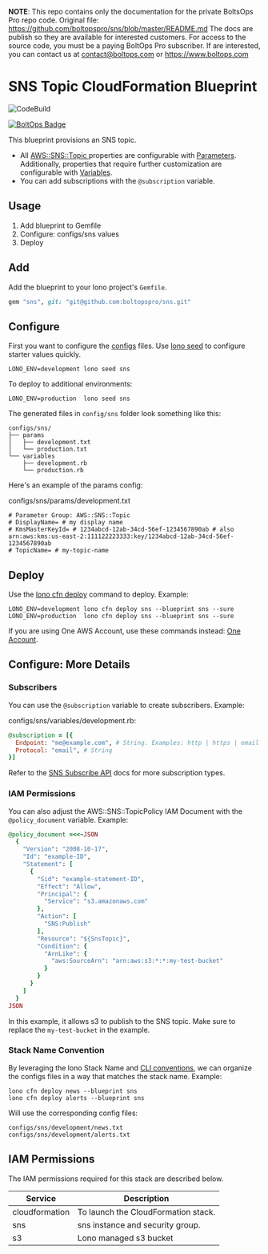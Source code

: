 <!-- note marker start -->
**NOTE**: This repo contains only the documentation for the private BoltsOps Pro repo code.
Original file: https://github.com/boltopspro/sns/blob/master/README.md
The docs are publish so they are available for interested customers.
For access to the source code, you must be a paying BoltOps Pro subscriber.
If are interested, you can contact us at contact@boltops.com or https://www.boltops.com

<!-- note marker end -->

# SNS Topic CloudFormation Blueprint

![CodeBuild](https://codebuild.us-west-2.amazonaws.com/badges?uuid=eyJlbmNyeXB0ZWREYXRhIjoiaENwN1g3enJDTVQzMnB1elRTK0tKSW4yaEZCd0hGLzZ5YSt5N1hGQlNvUUNKRHhYd29JRWNlRzhqblNSa0ltMmdhcUlYLzN4N2dHU1RQdHhRZDBycitZPSIsIml2UGFyYW1ldGVyU3BlYyI6Ilk0d2VSbTFXVDh3QWtIa0QiLCJtYXRlcmlhbFNldFNlcmlhbCI6MX0%3D&branch=master)

[![BoltOps Badge](https://img.boltops.com/boltops/badges/boltops-badge.png)](https://www.boltops.com)

This blueprint provisions an SNS topic.

* All [AWS::SNS::Topic
](https://docs.aws.amazon.com/AWSCloudFormation/latest/UserGuide/aws-properties-sns-topic.html) properties are configurable with [Parameters](https://lono.cloud/docs/configs/params/). Additionally, properties that require further customization are configurable with [Variables](https://lono.cloud/docs/configs/shared-variables/).
* You can add subscriptions with the `@subscription` variable.

## Usage

1. Add blueprint to Gemfile
2. Configure: configs/sns values
3. Deploy

## Add

Add the blueprint to your lono project's `Gemfile`.

```ruby
gem "sns", git: "git@github.com:boltopspro/sns.git"
```

## Configure

First you want to configure the [configs](https://lono.cloud/docs/core/configs/) files. Use [lono seed](https://lono.cloud/reference/lono-seed/) to configure starter values quickly.

    LONO_ENV=development lono seed sns

To deploy to additional environments:

    LONO_ENV=production  lono seed sns

The generated files in `config/sns` folder look something like this:

    configs/sns/
    ├── params
    │   ├── development.txt
    │   └── production.txt
    └── variables
        ├── development.rb
        └── production.rb

Here's an example of the params config:

configs/sns/params/development.txt

    # Parameter Group: AWS::SNS::Topic
    # DisplayName= # my display name
    # KmsMasterKeyId= # 1234abcd-12ab-34cd-56ef-1234567890ab # also arn:aws:kms:us-east-2:111122223333:key/1234abcd-12ab-34cd-56ef-1234567890ab
    # TopicName= # my-topic-name

## Deploy

Use the [lono cfn deploy](http://lono.cloud/reference/lono-cfn-deploy/) command to deploy. Example:

    LONO_ENV=development lono cfn deploy sns --blueprint sns --sure
    LONO_ENV=production  lono cfn deploy sns --blueprint sns --sure

If you are using One AWS Account, use these commands instead: [One Account](docs/one-account.md).

## Configure: More Details

### Subscribers

You can use the `@subscription` variable to create subscribers. Example:

configs/sns/variables/development.rb:

```ruby
@subscription = [{
  Endpoint: "me@example.com", # String. Examples: http | https | email | email | sms | sqs | application | lambda
  Protocol: "email", # String
}]
```

Refer to the [SNS Subscribe API](https://docs.aws.amazon.com/sns/latest/api/API_Subscribe.html) docs for more subscription types.

### IAM Permissions

You can also adjust the AWS::SNS::TopicPolicy IAM Document with the `@policy_document` variable. Example:

```ruby
@policy_document =<<~JSON
  {
    "Version": "2008-10-17",
    "Id": "example-ID",
    "Statement": [
      {
        "Sid": "example-statement-ID",
        "Effect": "Allow",
        "Principal": {
          "Service": "s3.amazonaws.com"
        },
        "Action": [
          "SNS:Publish"
        ],
        "Resource": "${SnsTopic}",
        "Condition": {
          "ArnLike": {
            "aws:SourceArn": "arn:aws:s3:*:*:my-test-bucket"
          }
        }
      }
    ]
  }
JSON
```

In this example, it allows s3 to publish to the SNS topic. Make sure to replace the `my-test-bucket` in the example.

### Stack Name Convention

By leveraging the lono Stack Name and [CLI conventions](https://lono.cloud/docs/conventions/cli/), we can organize the configs files in a way that matches the stack name. Example:

    lono cfn deploy news --blueprint sns
    lono cfn deploy alerts --blueprint sns

Will use the corresponding config files:

    configs/sns/development/news.txt
    configs/sns/development/alerts.txt

## IAM Permissions

The IAM permissions required for this stack are described below.

Service | Description
--- | ---
cloudformation | To launch the CloudFormation stack.
sns | sns instance and security group.
s3 | Lono managed s3 bucket
